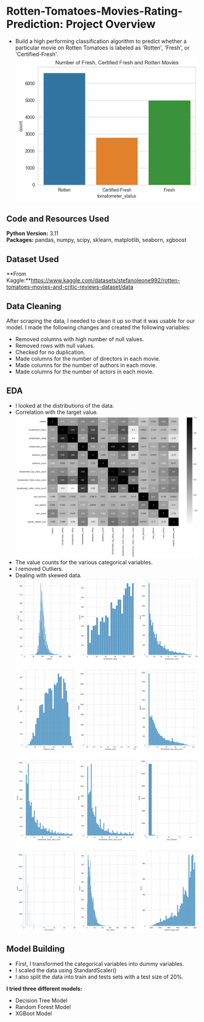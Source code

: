 # Rotten-Tomatoes-Movies-Rating-Prediction: Project Overview 
* Build a high performing classification algorithm to predict whether a particular movie on Rotten Tomatoes is labeled as 'Rotten', 'Fresh', or 'Certified-Fresh'.
![alt text](https://github.com/amraskar/Rotten-Tomatoes-Movies-Rating-Prediction/blob/430dace40bc7115bd10ca4fbe2df5abf35b86545/Tomatometer%20Status.png "Number of Fresh, Certified Fresh and Rotten Movies")

## Code and Resources Used 
**Python Version:** 3.11  
**Packages:** pandas, numpy, scipy, sklearn, matplotlib, seaborn, xgboost

## Dataset Used 
**From Kaggle:**https://www.kaggle.com/datasets/stefanoleone992/rotten-tomatoes-movies-and-critic-reviews-dataset/data

## Data Cleaning
After scraping the data, I needed to clean it up so that it was usable for our model. I made the following changes and created the following variables:

*	Removed columns with high number of null values.
*	Removed rows with null values.
*	Checked for no duplication.
*	Made columns for the number of directors in each movie.
*	Made columns for the number of authors in each movie.
*	Made columns for the number of actors in each movie.

## EDA
* I looked at the distributions of the data.
* Correlation with the target value.
![alt text](https://github.com/amraskar/Rotten-Tomatoes-Movies-Rating-Prediction/blob/0fe1ee5f6fb050cc0d55ca7e352312384de6ab03/Correlation%20Heatmap.png "Correlations")
* The value counts for the various categorical variables.
* I removed Outliers.
* Dealing with skewed data.
![alt text](https://github.com/amraskar/Rotten-Tomatoes-Movies-Rating-Prediction/blob/aa4e96b3d60070abde4ec76c5acee00a9fd3ef44/Distribution.png "Distributions")

## Model Building 

* First, I transformed the categorical variables into dummy variables.
* I scaled the data using StandardScaler()
* I also split the data into train and tests sets with a test size of 20%.   
   

**I tried three different models:**
* Decision Tree Model
* Random Forest Model
* XGBoot Model 
